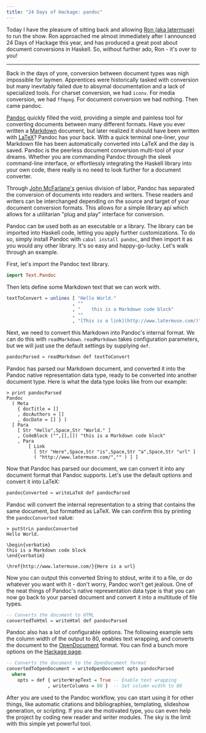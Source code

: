 ```yaml
---
title: "24 Days of Hackage: pandoc"
---
```


Today I have the pleasure of sitting back and allowing
[Ron (aka latermuse)](http://latermuse.com) to run the show. Ron approached me
almost immediately after I announced 24 Days of Hackage this year, and has
produced a great post about document conversions in Haskell. So, without further
ado, Ron - it's over to you!

---

Back in the days of yore, conversion between document types was nigh impossible
for laymen. Apprentices were historically tasked with conversion but many
inevitably failed due to absymal documentation and a lack of specialized tools.
For charset conversion, we had `iconv`. For media conversion, we had
`ffmpeg`. For document conversion we had nothing. Then came pandoc.

[Pandoc](http://johnmacfarlane.net/pandoc/) quickly filled the void, providing a
simple and painless tool for converting documents between many different
formats. Have you ever written a
[Markdown](http://daringfireball.net/projects/markdown/) document, but later
realized it should have been written with
[LaTeX](http://www.latex-project.org/)?  Pandoc has your back. With a quick
terminal one-liner, your Markdown file has been automatically converted into
LaTeX and the day is saved. Pandoc is the peerless document conversion
multi-tool of your dreams. Whether you are commanding Pandoc through the sleek
command-line interface, or effortlessly integrating the Haskell library into
your own code, there really is no need to look further for a document converter.

Through [John McFarlane's](http://johnmacfarlane.net/) genius division of
labor, Pandoc has separated the conversion of documents into readers and
writers. These readers and writers can be interchanged depending on the source
and target of your document conversion formats. This allows for a simple library
api which allows for a utilitarian "plug and play" interface for conversion.

Pandoc can be used both as an executable or a library. The library can be
imported into Haskell code, letting you apply further customizations. To do so,
simply install Pandoc with `cabal install pandoc`, and then import it as you
would any other library. It's so easy and happy-go-lucky. Let's walk through an
example.

First, let's import the Pandoc text library.

```haskell
import Text.Pandoc
```

Then lets define some Markdown text that we can work with.

```haskell
textToConvert = unlines [ "Hello World."
                        , ""
                        , "    this is a Markdown code block"
                        , ""
                        , "[This is a link](http://www.latermuse.com/)" ]
```

Next, we need to convert this Markdown into Pandoc's internal format. We can do
this with `readMarkdown`. `readMarkdown` takes configuration parameters, but we
will just use the default settings by supplying `def`.

```haskell
pandocParsed = readMarkdown def textToConvert
```

Pandoc has parsed our Markdown document, and converted it into the Pandoc native
representation data type, ready to be converted into another document type. Here
is what the data type looks like from our example:

```
> print pandocParsed
Pandoc 
  ( Meta 
    { docTitle = []
    , docAuthors = []
    , docDate = [] } )
  [ Para 
    [ Str "Hello",Space,Str "World." ]
    , CodeBlock ("",[],[]) "this is a Markdown code block"
    , Para 
        [ Link 
          [ Str "Here",Space,Str "is",Space,Str "a",Space,Str "url" ] 
          ( "http://www.latermuse.com/","" ) ] ]
```

Now that Pandoc has parsed our document, we can convert it into any document
format that Pandoc supports. Let's use the default options and convert it into
LaTeX:

```haskell
pandocConverted = writeLaTeX def pandocParsed
```

Pandoc will convert the internal representation to a string that contains the
same document, but formatted as LaTeX. We can confirm this by printing the
`pandocConverted` value:

```
> putStrLn pandocConverted
Hello World.

\begin{verbatim}
this is a Markdown code block
\end{verbatim}

\href{http://www.latermuse.com/}{Here is a url}
```

Now you can output this converted String to stdout, write it to a file, or do
whatever you want with it - don't worry, Pandoc won't get jealous. One of the
neat things of Pandoc's native representation data type is that you can now go
back to your parsed document and convert it into a multitude of file types.

```haskell
-- Converts the document to HTML
convertedToHtml = writeHtml def pandocParsed
```

Pandoc also has a lot of configurable options. The following example sets the
column width of the output to 80, enables text wrapping, and converts the
document to the [OpenDocument](http://www.opendocumentformat.org/) format. You
can find a bunch more options on the
[Hackage page](http://hackage.haskell.org/package/pandoc-1.12.1/docs/Text-Pandoc-Options.html#t:WriterOptions).

```haskell
-- Converts the document to the OpenDocument format 
convertedToOpenDocument = writeOpenDocument opts pandocParsed
  where
    opts = def { writerWrapText = True -- Enable text wrapping
               , writerColumns = 80 }  -- Set column width to 80
```

After you are used to the Pandoc workflow, you can start using it for other
things, like automatic citations and bibliographies, templating, slideshow
generation, or scripting. If you are the motivated type, you can even help the
project by coding new reader and writer modules. The sky is the limit with this
simple yet powerful tool.
